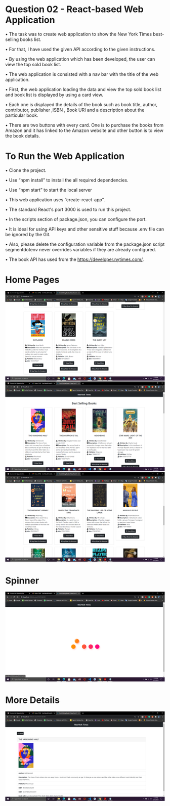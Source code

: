  <h1>Question 02 - React-based Web Application </h1>

• The task was to create web application to show the New York Times best-selling books list. 

• For that, I have used the given API according to the given instructions. 

• By using the web application which has been developed, the user can view the top sold book list. 

• The web application is consisted with a nav bar with the title of the web application. 

• First, the web application loading the data and view the top sold book list and book list is displayed by using a card view. 

• Each one is displayed the details of the book such as book title, author, contributor, publisher ,ISBN , Book URI and a description about the particular book. 

• There are two buttons with every card. One is to purchase the books from Amazon and it has linked to the Amazon website and other button is to 
view the book details. 


 <h1>To Run the Web Application </h1>

•  Clone the project.

• Use “npm install” to install the all required dependencies. 

• Use “npm start” to start the local server

• This web application uses “create-react-app”. 

• The standard React's port 3000 is used to run this project. 

• In the scripts section of package.json, you can configure the port. 

• It is ideal for using API keys and other sensitive stuff because .env file can be ignored by the Git.  

• Also, please delete the configuration variable from the package.json script segmentdotenv never overrides variables if they are already configured. 

• The book API has used from the https://developer.nytimes.com/.  

<h1>Home Pages</h1>

![](screenshots/Home.png)
![](screenshots/Home2.png)
![](screenshots/Home3.png)

<h1>Spinner</h1>

![](screenshots/Spinner.png)

<h1>More Details</h1>

![](screenshots/More.png)


